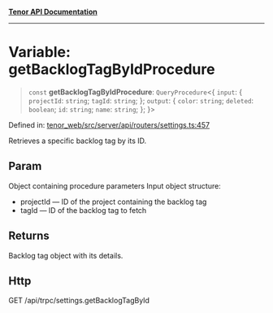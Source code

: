 [**Tenor API Documentation**](../../README.md)

***

# Variable: getBacklogTagByIdProcedure

> `const` **getBacklogTagByIdProcedure**: `QueryProcedure`\<\{ `input`: \{ `projectId`: `string`; `tagId`: `string`; \}; `output`: \{ `color`: `string`; `deleted`: `boolean`; `id`: `string`; `name`: `string`; \}; \}\>

Defined in: [tenor\_web/src/server/api/routers/settings.ts:457](https://github.com/Apantli/Tenor/blob/551fcec623199ab0ac9668d926e7d67c9012d18e/tenor_web/src/server/api/routers/settings.ts#L457)

Retrieves a specific backlog tag by its ID.

## Param

Object containing procedure parameters
Input object structure:
- projectId — ID of the project containing the backlog tag
- tagId — ID of the backlog tag to fetch

## Returns

Backlog tag object with its details.

## Http

GET /api/trpc/settings.getBacklogTagById
